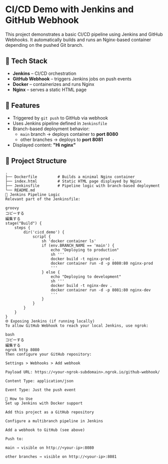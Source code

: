 # CI/CD Demo with Jenkins and GitHub Webhook

This project demonstrates a basic CI/CD pipeline using Jenkins and GitHub Webhooks. It automatically builds and runs an Nginx-based container depending on the pushed Git branch.

## 🧱 Tech Stack

- **Jenkins** – CI/CD orchestration
- **GitHub Webhook** – triggers Jenkins jobs on push events
- **Docker** – containerizes and runs Nginx
- **Nginx** – serves a static HTML page

## 🚀 Features

- Triggered by `git push` to GitHub via webhook
- Uses Jenkins pipeline defined in `Jenkinsfile`
- Branch-based deployment behavior:
  - `main` branch → deploys container to **port 8080**
  - other branches → deploys to **port 8081**
- Displayed content: **"Hi nginx"**

## 📁 Project Structure

```text
.
├── Dockerfile         # Builds a minimal Nginx container
├── index.html         # Static HTML page displayed by Nginx
├── Jenkinsfile        # Pipeline logic with branch-based deployment
└── README.md
🧪 Jenkins Pipeline Logic
Relevant part of the Jenkinsfile:

groovy
コピーする
編集する
stage("Build") {
    steps {
        dir('cicd_demo') {
            script {
                sh 'docker container ls'
                if (env.BRANCH_NAME == 'main') {
                    echo "Deploying to production"
                    sh '''
                    docker build -t nginx-prod .
                    docker container run -d -p 8080:80 nginx-prod
                    '''
                } else {
                    echo "Deploying to development"
                    sh '''
                    docker build -t nginx-dev .
                    docker container run -d -p 8081:80 nginx-dev
                    '''
                }
            }
        }
    }
}
🌐 Exposing Jenkins (if running locally)
To allow GitHub Webhook to reach your local Jenkins, use ngrok:

bash
コピーする
編集する
ngrok http 8080
Then configure your GitHub repository:

Settings > Webhooks > Add webhook

Payload URL: https://<your-ngrok-subdomain>.ngrok.io/github-webhook/

Content Type: application/json

Event Type: Just the push event

📝 How to Use
Set up Jenkins with Docker support

Add this project as a GitHub repository

Configure a multibranch pipeline in Jenkins

Add a webhook to GitHub (see above)

Push to:

main → visible on http://<your-ip>:8080

other branches → visible on http://<your-ip>:8081

